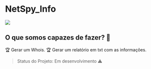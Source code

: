 # NetSpy_Info


<img src="https://img.shields.io/static/v1?label=Linguagem:&message=Python&color=yellow&style=for-the-badge&logo=PYTHON"/>

## O que somos capazes de fazer? :checkered_flag:

:trophy: Gerar um Whois.
:trophy: Gerar um relatório em txt com as informações.

> Status do Projeto: Em desenvolvimento :warning:
